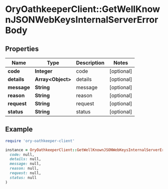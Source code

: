 # OryOathkeeperClient::GetWellKnownJSONWebKeysInternalServerErrorBody

## Properties

| Name | Type | Description | Notes |
| ---- | ---- | ----------- | ----- |
| **code** | **Integer** | code | [optional] |
| **details** | **Array&lt;Object&gt;** | details | [optional] |
| **message** | **String** | message | [optional] |
| **reason** | **String** | reason | [optional] |
| **request** | **String** | request | [optional] |
| **status** | **String** | status | [optional] |

## Example

```ruby
require 'ory-oathkeeper-client'

instance = OryOathkeeperClient::GetWellKnownJSONWebKeysInternalServerErrorBody.new(
  code: null,
  details: null,
  message: null,
  reason: null,
  request: null,
  status: null
)
```

